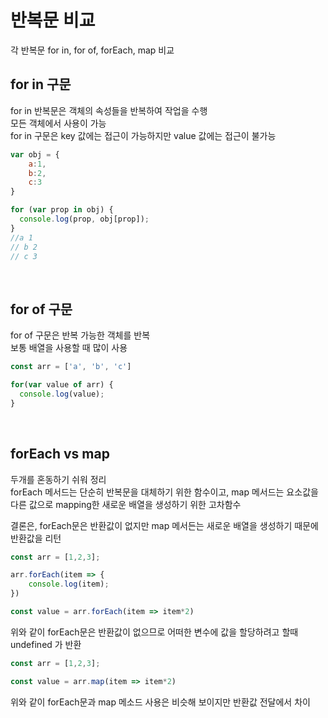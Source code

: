 # 반복문 비교
각 반복문 for in, for of, forEach, map 비교<br>

## for in 구문<br>
for in 반복문은 객체의 속성들을 반복하여 작업을 수행<br>
모든 객체에서 사용이 가능<br>
for in 구문은 key 값에는 접근이 가능하지만 value 값에는 접근이 불가능<br>

```javascript
var obj = {
	a:1,
  	b:2,
  	c:3
}

for (var prop in obj) {
  console.log(prop, obj[prop]);
}
//a 1
// b 2
// c 3
```
<br>

## for of 구문<br>
for of 구문은 반복 가능한 객체를 반복<br>
보통 배열을 사용할 때 많이 사용<br>

```javascript
const arr = ['a', 'b', 'c']

for(var value of arr) {
  console.log(value);			
}
```
<br>

## forEach vs map <br>
두개를 혼동하기 쉬워 정리 <br>
forEach 메서드는 단순히 반복문을 대체하기 위한 함수이고, map 메서드는 요소값을 다른 값으로 mapping한 새로운 배열을 생성하기 위한 고차함수<br>

결론은, forEach문은 반환값이 없지만 map 메서든는 새로운 배열을 생성하기 때문에 반환값을 리턴<br>

```javascript
const arr = [1,2,3];

arr.forEach(item => {
 	console.log(item);				
})

const value = arr.forEach(item => item*2)		

```

위와 같이 forEach문은 반환값이 없으므로 어떠한 변수에 값을 할당하려고 할때 undefined 가 반환<br>

```javascript
const arr = [1,2,3];

const value = arr.map(item => item*2)

```

위와 같이 forEach문과 map 메소드 사용은 비슷해 보이지만 반환값 전달에서 차이<br>
